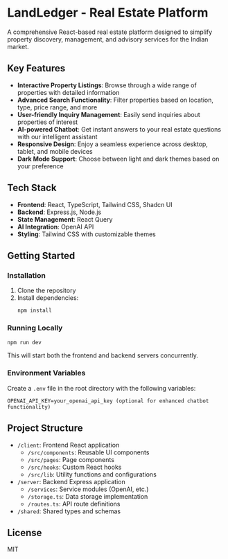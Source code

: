 # LandLedger - Real Estate Platform

A comprehensive React-based real estate platform designed to simplify property discovery, management, and advisory services for the Indian market.

## Key Features

- **Interactive Property Listings**: Browse through a wide range of properties with detailed information
- **Advanced Search Functionality**: Filter properties based on location, type, price range, and more
- **User-friendly Inquiry Management**: Easily send inquiries about properties of interest
- **AI-powered Chatbot**: Get instant answers to your real estate questions with our intelligent assistant
- **Responsive Design**: Enjoy a seamless experience across desktop, tablet, and mobile devices
- **Dark Mode Support**: Choose between light and dark themes based on your preference

## Tech Stack

- **Frontend**: React, TypeScript, Tailwind CSS, Shadcn UI
- **Backend**: Express.js, Node.js
- **State Management**: React Query
- **AI Integration**: OpenAI API
- **Styling**: Tailwind CSS with customizable themes

## Getting Started

### Installation

1. Clone the repository
2. Install dependencies:
   ```
   npm install
   ```

### Running Locally

```
npm run dev
```

This will start both the frontend and backend servers concurrently.

### Environment Variables

Create a `.env` file in the root directory with the following variables:

```
OPENAI_API_KEY=your_openai_api_key (optional for enhanced chatbot functionality)
```

## Project Structure

- `/client`: Frontend React application
  - `/src/components`: Reusable UI components
  - `/src/pages`: Page components
  - `/src/hooks`: Custom React hooks
  - `/src/lib`: Utility functions and configurations
- `/server`: Backend Express application
  - `/services`: Service modules (OpenAI, etc.)
  - `/storage.ts`: Data storage implementation
  - `/routes.ts`: API route definitions
- `/shared`: Shared types and schemas


## License

MIT